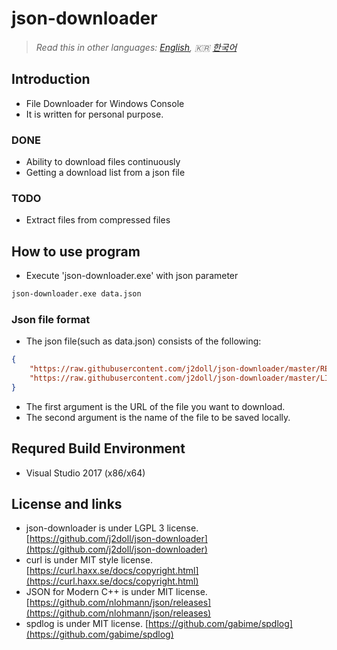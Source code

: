 # json-downloader

> *Read this in other languages: [English](README.md), :kr: [한국어](README.ko.md)*

## Introduction
- File Downloader for Windows Console
- It is written for personal purpose.

### DONE
- Ability to download files continuously
- Getting a download list from a json file

### TODO
- Extract files from compressed files	

## How to use program
- Execute 'json-downloader.exe' with json parameter 
```cmd
json-downloader.exe data.json
```

### Json file format
- The json file(such as data.json) consists of the following:
```json
{
	"https://raw.githubusercontent.com/j2doll/json-downloader/master/README.md" : "README.md" ,
	"https://raw.githubusercontent.com/j2doll/json-downloader/master/LICENSE" : "LICENSE" 
}
```
- The first argument is the URL of the file you want to download.
- The second argument is the name of the file to be saved locally.

## Requred Build Environment
- Visual Studio 2017 (x86/x64)

## License and links
- json-downloader is under LGPL 3 license. [https://github.com/j2doll/json-downloader](https://github.com/j2doll/json-downloader)
- curl is under MIT style license. [https://curl.haxx.se/docs/copyright.html](https://curl.haxx.se/docs/copyright.html)
- JSON for Modern C++ is under MIT license. [https://github.com/nlohmann/json/releases](https://github.com/nlohmann/json/releases)
- spdlog is under MIT license. [https://github.com/gabime/spdlog](https://github.com/gabime/spdlog)
